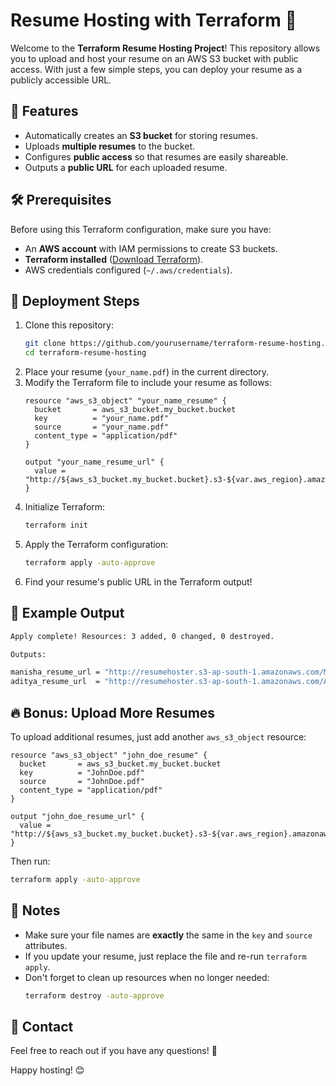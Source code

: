 # Resume Hosting with Terraform 🚀

Welcome to the **Terraform Resume Hosting Project**! This repository allows you to upload and host your resume on an AWS S3 bucket with public access. With just a few simple steps, you can deploy your resume as a publicly accessible URL.

## 📌 Features
- Automatically creates an **S3 bucket** for storing resumes.
- Uploads **multiple resumes** to the bucket.
- Configures **public access** so that resumes are easily shareable.
- Outputs a **public URL** for each uploaded resume.

## 🛠️ Prerequisites
Before using this Terraform configuration, make sure you have:
- An **AWS account** with IAM permissions to create S3 buckets.
- **Terraform installed** ([Download Terraform](https://www.terraform.io/downloads.html)).
- AWS credentials configured (`~/.aws/credentials`).

## 🚀 Deployment Steps
1. Clone this repository:
   ```sh
   git clone https://github.com/yourusername/terraform-resume-hosting.git
   cd terraform-resume-hosting
   ```
2. Place your resume (`your_name.pdf`) in the current directory.
3. Modify the Terraform file to include your resume as follows:
   ```hcl
   resource "aws_s3_object" "your_name_resume" {
     bucket       = aws_s3_bucket.my_bucket.bucket
     key          = "your_name.pdf"
     source       = "your_name.pdf"
     content_type = "application/pdf"
   }
   
   output "your_name_resume_url" {
     value = "http://${aws_s3_bucket.my_bucket.bucket}.s3-${var.aws_region}.amazonaws.com/${aws_s3_object.your_name_resume.key}"
   }
   ```
4. Initialize Terraform:
   ```sh
   terraform init
   ```
5. Apply the Terraform configuration:
   ```sh
   terraform apply -auto-approve
   ```
6. Find your resume's public URL in the Terraform output!

## 🎯 Example Output
```sh
Apply complete! Resources: 3 added, 0 changed, 0 destroyed.

Outputs:

manisha_resume_url = "http://resumehoster.s3-ap-south-1.amazonaws.com/ManishaChoudharyCV.pdf"
aditya_resume_url  = "http://resumehoster.s3-ap-south-1.amazonaws.com/AdityaKale.pdf"
```

## 🔥 Bonus: Upload More Resumes
To upload additional resumes, just add another `aws_s3_object` resource:
```hcl
resource "aws_s3_object" "john_doe_resume" {
  bucket       = aws_s3_bucket.my_bucket.bucket
  key          = "JohnDoe.pdf"
  source       = "JohnDoe.pdf"
  content_type = "application/pdf"
}

output "john_doe_resume_url" {
  value = "http://${aws_s3_bucket.my_bucket.bucket}.s3-${var.aws_region}.amazonaws.com/${aws_s3_object.john_doe_resume.key}"
}
```
Then run:
```sh
terraform apply -auto-approve
```

## 📝 Notes
- Make sure your file names are **exactly** the same in the `key` and `source` attributes.
- If you update your resume, just replace the file and re-run `terraform apply`.
- Don't forget to clean up resources when no longer needed:
  ```sh
  terraform destroy -auto-approve
  ```

## 📧 Contact
Feel free to reach out if you have any questions! 🚀

Happy hosting! 😊

